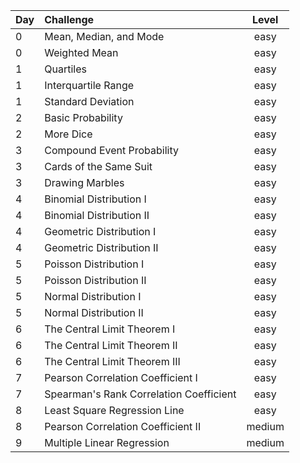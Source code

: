 


| Day           | Challenge                               | Level |
| :------------ |:--------------------------------------- |:-----:|
| 0             | Mean, Median, and Mode                  | easy  |
| 0             | Weighted Mean                           | easy  |
| 1             | Quartiles                               | easy  |
| 1             | Interquartile Range                     | easy  |
| 1             | Standard Deviation                      | easy  |
| 2             | Basic Probability                       | easy  |
| 2             | More Dice                               | easy  |
| 3             | Compound Event Probability              | easy  |
| 3             | Cards of the Same Suit                  | easy  |
| 3             | Drawing Marbles                         | easy  |
| 4             | Binomial Distribution I                 | easy  |
| 4             | Binomial Distribution II                | easy  |
| 4             | Geometric Distribution I                | easy  |
| 4             | Geometric Distribution II               | easy  |
| 5             | Poisson Distribution I                  | easy  |
| 5             | Poisson Distribution II                 | easy  |
| 5             | Normal Distribution I                   | easy  |
| 5             | Normal Distribution II                  | easy  |
| 6             | The Central Limit Theorem I             | easy  |
| 6             | The Central Limit Theorem II            | easy  |
| 6             | The Central Limit Theorem III           | easy  |
| 7             | Pearson Correlation Coefficient I       | easy  |
| 7             | Spearman's Rank Correlation Coefficient | easy  |
| 8             | Least Square Regression Line            | easy  |
| 8             | Pearson Correlation Coefficient II      | medium|
| 9             | Multiple Linear Regression              | medium|
